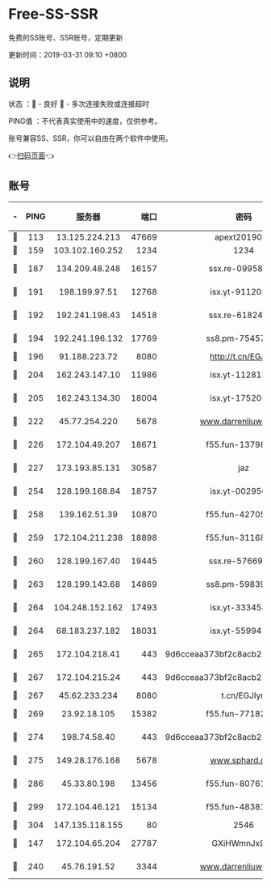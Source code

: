 # Free-SS-SSR

免费的SS账号、SSR账号，定期更新

更新时间：2019-03-31 09:10 +0800

## 说明

状态     ：🙂 - 良好 🙁 - 多次连接失败或连接超时

PING值   ：不代表真实使用中的速度，仅供参考。

账号兼容SS、SSR，你可以自由在两个软件中使用。

👉[扫码页面](https://liesauer.github.io/Free-SS-SSR/)👈

## 账号

|-|PING|服务器|端口|密码|加密方式|区域|
|:----:|:----:|:-----:|-----:|:----:|:----:|:----:|
|🙂|113|13.125.224.213|47669|apext2019001|chacha20|KR|
|🙂|159|103.102.160.252|1234|1234|rc4-md5|JP|
|🙂|187|134.209.48.248|16157|ssx.re-09958168|aes-256-cfb|US|
|🙂|191|198.199.97.51|12768|isx.yt-91120534|aes-256-cfb|US|
|🙂|192|192.241.198.43|14518|ssx.re-61824417|aes-256-cfb|US|
|🙂|194|192.241.196.132|17769|ss8.pm-75457473|aes-256-cfb|US|
|🙂|196|91.188.223.72|8080|http://t.cn/EGJIyrl|rc4-md5|RU|
|🙂|204|162.243.147.10|11986|isx.yt-11281384|aes-256-cfb|US|
|🙂|205|162.243.134.30|18004|isx.yt-17520529|aes-256-cfb|US|
|🙂|222|45.77.254.220|5678|www.darrenliuwei.com|aes-256-cfb|SG|
|🙂|226|172.104.49.207|18671|f55.fun-13798673|aes-256-cfb|SG|
|🙂|227|173.193.85.131|30587|jaz|aes-256-cfb|US|
|🙂|254|128.199.168.84|18757|isx.yt-00295653|aes-256-cfb|SG|
|🙂|258|139.162.51.39|10870|f55.fun-42705355|aes-256-cfb|SG|
|🙂|259|172.104.211.238|18898|f55.fun-31168082|aes-256-cfb|US|
|🙂|260|128.199.167.40|19445|ssx.re-57669332|aes-256-cfb|SG|
|🙂|263|128.199.143.68|14869|ss8.pm-59839550|aes-256-cfb|SG|
|🙂|264|104.248.152.162|17493|isx.yt-33345420|aes-256-cfb|SG|
|🙂|264|68.183.237.182|18031|isx.yt-55994128|aes-256-cfb|SG|
|🙂|265|172.104.218.41|443|9d6cceaa373bf2c8acb22e60b6a58be6|aes-256-cfb|US|
|🙂|267|172.104.215.24|443|9d6cceaa373bf2c8acb22e60b6a58be6|aes-256-cfb|US|
|🙂|267|45.62.233.234|8080|t.cn/EGJIyrl|rc4-md5|CA|
|🙂|269|23.92.18.105|15382|f55.fun-77182272|aes-256-cfb|US|
|🙂|274|198.74.58.40|443|9d6cceaa373bf2c8acb22e60b6a58be6|aes-256-cfb|US|
|🙂|275|149.28.176.168|5678|www.sphard.com|aes-256-cfb|AU|
|🙂|286|45.33.80.198|13456|f55.fun-80761096|aes-256-cfb|US|
|🙂|299|172.104.46.121|15134|f55.fun-48381477|aes-256-cfb|SG|
|🙂|304|147.135.118.155|80|2546|chacha20|US|
|🙂|147|172.104.65.204|27787|GXiHWmnJx94S|aes-256-cfb|JP|
|🙁|240|45.76.191.52|3344|www.darrenliuwei.com|aes-256-cfb|JP|
